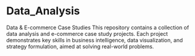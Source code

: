 # Data_Analysis
Data &amp; E-commerce Case Studies This repository contains a collection of data analysis and e-commerce case study projects. Each project demonstrates key skills in business intelligence, data visualization, and strategy formulation, aimed at solving real-world problems.
